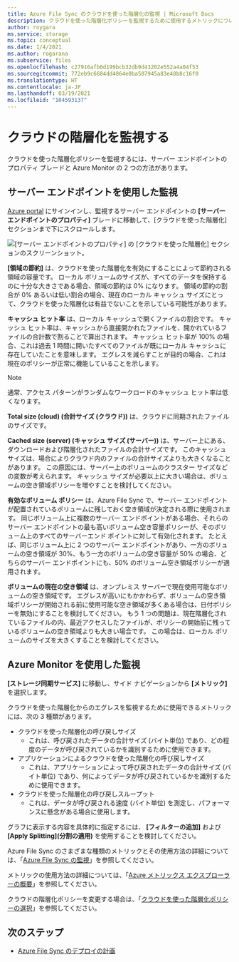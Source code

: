 ```yaml
---
title: Azure File Sync のクラウドを使った階層化の監視 | Microsoft Docs
description: クラウドを使った階層化ポリシーを監視するために使用するメトリックについて詳しく説明します。
author: roygara
ms.service: storage
ms.topic: conceptual
ms.date: 1/4/2021
ms.author: rogarana
ms.subservice: files
ms.openlocfilehash: c27916afb0d199bcb32db9d43202e552a4a04f53
ms.sourcegitcommit: 772eb9c6684dd4864e0ba507945a83e48b8c16f0
ms.translationtype: HT
ms.contentlocale: ja-JP
ms.lasthandoff: 03/19/2021
ms.locfileid: "104593137"
---
```

# <a name="monitor-cloud-tiering"></a>クラウドの階層化を監視する
クラウドを使った階層化ポリシーを監視するには、サーバー エンドポイントのプロパティ ブレードと Azure Monitor の 2 つの方法があります。

## <a name="monitoring-via-server-endpoint"></a>サーバー エンドポイントを使用した監視

[Azure portal](https://portal.azure.com/) にサインインし、監視するサーバー エンドポイントの **[サーバー エンドポイントのプロパティ]** ブレードに移動して、[クラウドを使った階層化] セクションまで下にスクロールします。 

![[サーバー エンドポイントのプロパティ] の [クラウドを使った階層化] セクションのスクリーンショット。](media/storage-sync-monitoring-cloud-tiering/cloud-tiering-monitoring-5.png)

**[領域の節約]** は、クラウドを使った階層化を有効にすることによって節約される領域の容量です。 ローカル ボリュームのサイズが、すべてのデータを保持するのに十分な大きさである場合、領域の節約は 0% になります。 領域の節約の割合が 0% あるいは低い割合の場合、現在のローカル キャッシュ サイズにとって、クラウドを使った階層化は有益でないことを示している可能性があります。 

**キャッシュ ヒット率** は、ローカル キャッシュで開くファイルの割合です。 キャッシュ ヒット率は、キャッシュから直接開かれたファイルを、開かれているファイルの合計数で割ることで算出されます。 キャッシュ ヒット率が 100% の場合、これは過去 1 時間に開いたすべてのファイルが既にローカル キャッシュに存在していたことを意味します。 エグレスを減らすことが目的の場合、これは現在のポリシーが正常に機能していることを示します。

> [!NOTE]
> 通常、アクセス パターンがランダムなワークロードのキャッシュ ヒット率は低くなります。 

**Total size (cloud) (合計サイズ (クラウド))** は、クラウドに同期されたファイルのサイズです。 

**Cached size (server) (キャッシュ サイズ (サーバー))** は、サーバー上にある、ダウンロードおよび階層化されたファイルの合計サイズです。 このキャッシュ サイズは、場合によりクラウド内のファイルの合計サイズよりも大きくなることがあります。 この原因には、サーバー上のボリュームのクラスター サイズなどの変数が考えられます。 キャッシュ サイズが必要以上に大きい場合は、ボリュームの空き領域ポリシーを増やすことを検討してください。 

**有効なボリューム ポリシー** は、Azure File Sync で、サーバー エンドポイントが配置されているボリュームに残しておく空き領域が決定される際に使用されます。 同じボリューム上に複数のサーバー エンドポイントがある場合、それらのサーバー エンドポイントの最も高いボリューム空き容量ポリシーが、そのボリューム上のすべてのサーバーエンド ポイントに対して有効化されます。 たとえば、同じボリューム上に 2 つのサーバー エンドポイントがあり、一方のボリュームの空き領域が 30%、もう一方のボリュームの空き容量が 50% の場合、どちらのサーバー エンドポイントにも、50% のボリューム空き領域ポリシーが適用されます。

**ボリュームの現在の空き領域** は、オンプレミス サーバーで現在使用可能なボリュームの空き領域です。 エグレスが高いにもかかわらず、ボリュームの空き領域ポリシーが開始される前に使用可能な空き領域が多くある場合は、日付ポリシーを無効にすることを検討してください。 もう 1 つの問題は、現在階層化されているファイルの内、最近アクセスしたファイルが、ポリシーの開始前に残っているボリュームの空き領域よりも大きい場合です。 この場合は、ローカル ボリュームのサイズを大きくすることを検討してください。 

## <a name="monitoring-via-azure-monitor"></a>Azure Monitor を使用した監視

**[ストレージ同期サービス]** に移動し、サイド ナビゲーションから **[メトリック]** を選択します。 

クラウドを使った階層化からのエグレスを監視するために使用できるメトリックには、次の 3 種類があります。

- クラウドを使った階層化の呼び戻しサイズ
    - これは、呼び戻されたデータの合計サイズ (バイト単位) であり、どの程度のデータが呼び戻されているかを識別するために使用できます。
- アプリケーションによるクラウドを使った階層化の呼び戻しサイズ
    - これは、アプリケーションによって呼び戻されたデータの合計サイズ (バイト単位) であり、何によってデータが呼び戻されているかを識別するために使用できます。
- クラウドを使った階層化の呼び戻しスループット
    - これは、データが呼び戻される速度 (バイト単位) を測定し、パフォーマンスに懸念がある場合に使用します。 

グラフに表示する内容を具体的に指定するには、 **[フィルターの追加]** および **[Apply Splitting]\(分割の適用\)** を使用することを検討してください。
 
Azure File Sync のさまざまな種類のメトリックとその使用方法の詳細については、「[Azure File Sync の監視](storage-sync-files-monitoring.md)」を参照してください。

メトリックの使用方法の詳細については、「[Azure メトリックス エクスプローラーの概要](../../azure-monitor/essentials/metrics-getting-started.md)」を参照してください。

クラウドの階層化ポリシーを変更する場合は、「[クラウドを使った階層化ポリシーの選択](storage-sync-choose-cloud-tiering-policies.md)」を参照してください。

## <a name="next-steps"></a>次のステップ
* [Azure File Sync のデプロイの計画](storage-sync-files-planning.md)